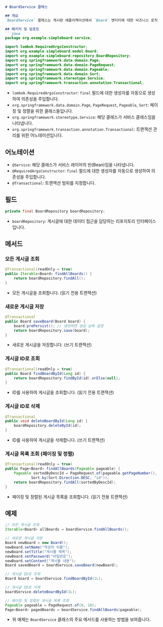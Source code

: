 ```markdown
# BoardService 클래스

## 개요
`BoardService` 클래스는 게시판 애플리케이션에서 `Board` 엔티티에 대한 비즈니스 로직을 처리하는 서비스 클래스입니다. 데이터 접근은 `BoardRepository`를 통해 이루어지며, 트랜잭션 관리와 비즈니스 로직을 캡슐화합니다.

## 패키지 및 임포트
```java
package org.example.simpleboard.service;

import lombok.RequiredArgsConstructor;
import org.example.simpleboard.model.Board;
import org.example.simpleboard.repository.BoardRepository;
import org.springframework.data.domain.Page;
import org.springframework.data.domain.PageRequest;
import org.springframework.data.domain.Pageable;
import org.springframework.data.domain.Sort;
import org.springframework.stereotype.Service;
import org.springframework.transaction.annotation.Transactional;
```
- `lombok.RequiredArgsConstructor`: `final` 필드에 대한 생성자를 자동으로 생성하여 의존성을 주입합니다.
- `org.springframework.data.domain.Page`, `PageRequest`, `Pageable`, `Sort`: 페이징 및 정렬을 위한 클래스들입니다.
- `org.springframework.stereotype.Service`: 해당 클래스가 서비스 클래스임을 나타냅니다.
- `org.springframework.transaction.annotation.Transactional`: 트랜잭션 관리를 위한 어노테이션입니다.

## 어노테이션
- `@Service`: 해당 클래스가 서비스 레이어의 빈(Bean)임을 나타냅니다.
- `@RequiredArgsConstructor`: `final` 필드에 대한 생성자를 자동으로 생성하여 의존성을 주입합니다.
- `@Transactional`: 트랜잭션 범위를 지정합니다.

## 필드
```java
private final BoardRepository boardRepository;
```
- `boardRepository`: 게시글에 대한 데이터 접근을 담당하는 리포지토리 인터페이스입니다.

## 메서드
### 모든 게시글 조회
```java
@Transactional(readOnly = true)
public Iterable<Board> findAllBoards() {
    return boardRepository.findAll();
}
```
- 모든 게시글을 조회합니다. (읽기 전용 트랜잭션)

### 새로운 게시글 저장
```java
@Transactional
public Board saveBoard(Board board) {
    board.prePersist(); // 생성하면 생성 날짜 설정
    return boardRepository.save(board);
}
```
- 새로운 게시글을 저장합니다. (쓰기 트랜잭션)

### 게시글 ID로 조회
```java
@Transactional(readOnly = true)
public Board findBoardById(Long id) {
    return boardRepository.findById(id).orElse(null);
}
```
- ID를 사용하여 게시글을 조회합니다. (읽기 전용 트랜잭션)

### 게시글 ID로 삭제
```java
@Transactional
public void deleteBoardById(Long id) {
    boardRepository.deleteById(id);
}
```
- ID를 사용하여 게시글을 삭제합니다. (쓰기 트랜잭션)

### 게시글 목록 조회 (페이징 및 정렬)
```java
@Transactional(readOnly = true)
public Page<Board> findAllBoards(Pageable pageable) {
    Pageable sortedByDescId = PageRequest.of(pageable.getPageNumber(), pageable.getPageSize(),
            Sort.by(Sort.Direction.DESC, "id"));
    return boardRepository.findAll(sortedByDescId);
}
```
- 페이징 및 정렬된 게시글 목록을 조회합니다. (읽기 전용 트랜잭션)

## 예제
```java
// 모든 게시글 조회
Iterable<Board> allBoards = boardService.findAllBoards();

// 새로운 게시글 저장
Board newBoard = new Board();
newBoard.setName("작성자 이름");
newBoard.setTitle("게시물 제목");
newBoard.setPassword("비밀번호");
newBoard.setContent("게시물 내용");
Board savedBoard = boardService.saveBoard(newBoard);

// 게시글 ID로 조회
Board board = boardService.findBoardById(1L);

// 게시글 ID로 삭제
boardService.deleteBoardById(1L);

// 페이징 및 정렬된 게시글 목록 조회
Pageable pageable = PageRequest.of(0, 10);
Page<Board> pagedBoards = boardService.findAllBoards(pageable);
```
- 위 예제는 `BoardService` 클래스의 주요 메서드를 사용하는 방법을 보여줍니다.
